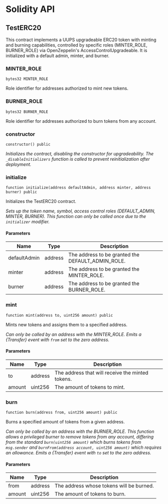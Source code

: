 # Solidity API

## TestERC20

This contract implements a UUPS upgradeable ERC20 token with minting and burning capabilities,
controlled by specific roles (MINTER_ROLE, BURNER_ROLE) via OpenZeppelin's AccessControlUpgradeable.
It is initialized with a default admin, minter, and burner.

### MINTER_ROLE

```solidity
bytes32 MINTER_ROLE
```

Role identifier for addresses authorized to mint new tokens.

### BURNER_ROLE

```solidity
bytes32 BURNER_ROLE
```

Role identifier for addresses authorized to burn tokens from any account.

### constructor

```solidity
constructor() public
```

_Initializes the contract, disabling the constructor for upgradeability.
The `_disableInitializers` function is called to prevent reinitialization after deployment._

### initialize

```solidity
function initialize(address defaultAdmin, address minter, address burner) public
```

Initializes the TestERC20 contract.

_Sets up the token name, symbol, access control roles (DEFAULT_ADMIN, MINTER, BURNER).
This function can only be called once due to the `initializer` modifier._

#### Parameters

| Name | Type | Description |
| ---- | ---- | ----------- |
| defaultAdmin | address | The address to be granted the DEFAULT_ADMIN_ROLE. |
| minter | address | The address to be granted the MINTER_ROLE. |
| burner | address | The address to be granted the BURNER_ROLE. |

### mint

```solidity
function mint(address to, uint256 amount) public
```

Mints new tokens and assigns them to a specified address.

_Can only be called by an address with the MINTER_ROLE.
Emits a {Transfer} event with `from` set to the zero address._

#### Parameters

| Name | Type | Description |
| ---- | ---- | ----------- |
| to | address | The address that will receive the minted tokens. |
| amount | uint256 | The amount of tokens to mint. |

### burn

```solidity
function burn(address from, uint256 amount) public
```

Burns a specified amount of tokens from a given address.

_Can only be called by an address with the BURNER_ROLE.
This function allows a privileged burner to remove tokens from any account, differing from the standard `burn(uint256 amount)`
which burns tokens from `msg.sender` and `burnFrom(address account, uint256 amount)` which requires an allowance.
Emits a {Transfer} event with `to` set to the zero address._

#### Parameters

| Name | Type | Description |
| ---- | ---- | ----------- |
| from | address | The address whose tokens will be burned. |
| amount | uint256 | The amount of tokens to burn. |


